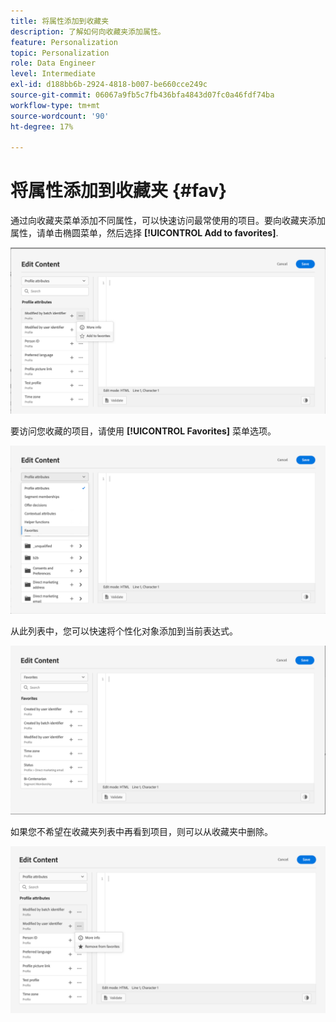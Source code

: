 ```yaml
---
title: 将属性添加到收藏夹
description: 了解如何向收藏夹添加属性。
feature: Personalization
topic: Personalization
role: Data Engineer
level: Intermediate
exl-id: d188bb6b-2924-4818-b007-be660cce249c
source-git-commit: 06067a9fb5c7fb436bfa4843d07fc0a46fdf74ba
workflow-type: tm+mt
source-wordcount: '90'
ht-degree: 17%

---
```


# 将属性添加到收藏夹 {#fav}

通过向收藏夹菜单添加不同属性，可以快速访问最常使用的项目。要向收藏夹添加属性，请单击椭圆菜单，然后选择 **[!UICONTROL Add to favorites]**.

![](assets/favorite-option.png)

要访问您收藏的项目，请使用 **[!UICONTROL Favorites]** 菜单选项。

![](assets/favorite-menu.png)

从此列表中，您可以快速将个性化对象添加到当前表达式。

![](assets/favorite-list.png)

如果您不希望在收藏夹列表中再看到项目，则可以从收藏夹中删除。

![](assets/favorite-remove.png)
